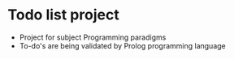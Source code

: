 # Todo list project
- Project for subject Programming paradigms
- To-do's are being validated by Prolog programming language
